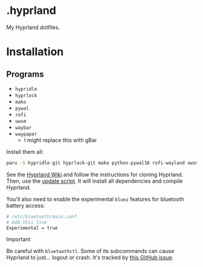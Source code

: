 # .hyprland

My Hyprland dotfiles.

# Installation

## Programs

- `hypridle`
- `hyprlock`
- `mako`
- `pywal`
- `rofi`
- `uwsm`
- `waybar`
- `waypaper`
  - I might replace this with gBar

Install them all:

```bash
paru -S hypridle-git hyprlock-git mako python-pywal16 rofi-wayland uwsm waybar ttf-font-awesome waypaper
```

See the [Hyprland Wiki](https://wiki.hyprland.org/Nvidia/#installation) and follow the instructions for cloning Hyprland. Then, use the [update script](scripts/update_hyprland.sh). It will install all dependencies and compile Hyprland.

You'll also need to enable the experimental `bluez` features for bluetooth battery access:

```sh
# /etc/bluetooth/main.conf
# Add this line
Experimental = true
```

> [!IMPORTANT]
> Be careful with `bluetoothctl`. Some of its subcommands can cause Hyprland to just... logout or crash. It's tracked by [this GitHub issue](https://github.com/bluez/bluez/issues/996).
